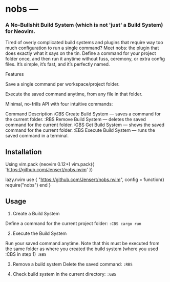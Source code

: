 # nobs — 
### A No-Bullshit Build System (which is not 'just' a Build System) for Neovim.

Tired of overly complicated build systems and plugins that require way too much configuration to run a single command? Meet nobs: the plugin that does exactly what it says on the tin. Define a command for your project folder once, and then run it anytime without fuss, ceremony, or extra config files. It’s simple, it’s fast, and it’s perfectly named.

Features

Save a single command per workspace/project folder.

Execute the saved command anytime, from any file in that folder.

Minimal, no-frills API with four intuitive commands:

Command	Description
:CBS <command>	Create Build System — saves a command for the current folder.
:RBS	Remove Build System — deletes the saved command for the current folder.
:GBS	Get Build System — shows the saved command for the current folder.
:EBS	Execute Build System — runs the saved command in a terminal.

## Installation
Using vim.pack (neovim 0.12+)
vim.pack({ 'https://github.com/Jensert/nobs.nvim' })

lazy.nvim
use {
  "https://github.com/Jensert/nobs.nvim",
  config = function()
    require("nobs")
  end
}

## Usage
1. Create a Build System

Define a command for the current project folder:
`` :CBS cargo run ``

2. Execute the Build System

Run your saved command anytime.
Note that this must be executed from the same folder as where you created the build system (where you used :CBS in step 1)
`` :EBS ``

3. Remove a build system
Delete the saved command:
`` :RBS ``

4. Check build system in the current directory:
`` :GBS ``
